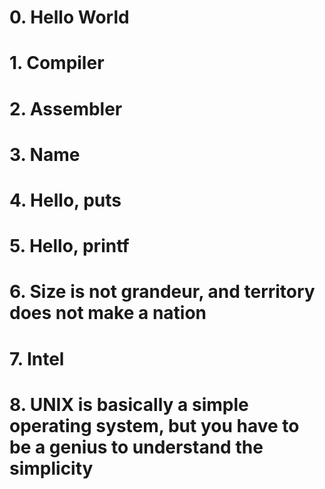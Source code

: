 # 0. Hello World
# 1. Compiler 
# 2. Assembler
# 3. Name
# 4. Hello, puts
# 5. Hello, printf
# 6. Size is not grandeur, and territory does not make a nation
# 7. Intel
# 8. UNIX is basically a simple operating system, but you have to be a genius to understand the simplicity
